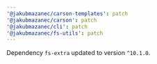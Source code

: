 ```yaml
---
'@jakubmazanec/carson-templates': patch
'@jakubmazanec/carson': patch
'@jakubmazanec/cli': patch
'@jakubmazanec/fs-utils': patch
---
```

Dependency `fs-extra` updated to version `^10.1.0`.
